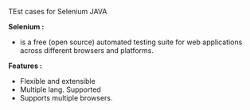 TEst cases for Selenium JAVA

**Selenium :**
- is a free (open source) automated testing suite for web applications across different browsers and platforms.


**Features :**
 - Flexible and extensible
 - Multiple lang. Supported
 - Supports multiple browsers.


